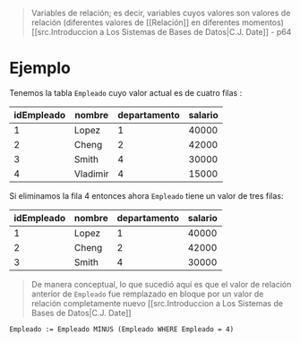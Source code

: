 >Variables de relación; es decir, variables cuyos valores son valores de relación (diferentes valores de [[Relación]] en diferentes momentos)
>[[src.Introduccion a Los Sistemas de Bases de Datos|C.J. Date]] - p64


# Ejemplo
Tenemos la tabla `Empleado` cuyo valor actual  es de cuatro filas :

| idEmpleado | nombre   | departamento | salario |
| ---------- | -------- | ------------ | ------- |
| 1          | Lopez    | 1            | 40000   |
| 2          | Cheng    | 2            | 42000   |
| 3          | Smith    | 4            | 30000   |
| 4          | Vladimir | 4            | 15000   |
Si eliminamos la fila 4 entonces ahora `Empleado` tiene un valor de tres filas:

| idEmpleado | nombre   | departamento | salario |
| ---------- | -------- | ------------ | ------- |
| 1          | Lopez    | 1            | 40000   |
| 2          | Cheng    | 2            | 42000   |
| 3          | Smith    | 4            | 30000   |

> De manera conceptual, lo que sucedió aquí es que el valor de relación anterior de `Empleado` fue remplazado en bloque por un valor de relación completamente nuevo
> [[src.Introduccion a Los Sistemas de Bases de Datos|C.J. Date]]

```TutorialD
Empleado := Empleado MINUS (Empleado WHERE Empleado = 4) 
```

